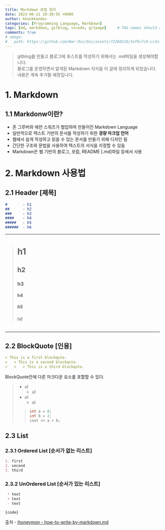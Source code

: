 ```yaml
---
title: Markdown 문법 정리
date: 2023-06-21 18:38:55 +0900
author: kkankkandev
categories: [Programming Language, MarkDown]
tags: [md, markdown, gitblog, vscode, gitpage]     # TAG names should always be lowercase
comments: true
# image:
#   path: https://github.com/War-Oxi/Oxi/assets/72260110/3af8c7c9-cc3a-4fed-84d5-c736bad8ba53
---
```


> gitblog를 만들고 블로그에 포스트를 작성하기 위해서는 .md파일을 생성해야합니다.  
> 블로그를 운영하면서 알게된 Markdown 지식을 이 글에 정리하게 되었습니다.  
> 내용은 계속 추가될 예정입니다.  


# 1. Markdown
## 1.1 Markdonw이란?
- 존 그루버와 에런 스워츠가 협업하여 만들어진 Markdown Language
- 일반적으로 텍스트 기반의 문서를 작성하기 위한 **경량 마크업 언어**
- 웹에서 쉽게 작성하고 읽을 수 있는 문서를 만들기 위해 디자인 됨
- 간단한 구조와 문법을 사용하여 텍스트의 서식을 지정할 수 있음
- Markdown은 웹 기반의 블로그, 포럼, README [.md]파일 등에서 사용


# 2. Markdown 사용법
## 2.1 Header [제목]

``` markdown
#       - h1
##      - h2
###     - h3
####    - h4
#####   - h5
######  - h6
```

- - -
> #       h1
> ##      h2
> ###     h3
> ####    h4
> #####   h5
> ######  h6

- - -
## 2.2 BlockQuote [인용]
``` markdown
> This is a first blockqute.
>	> This is a second blockqute.
>	>	> This is a third blockqute.
```

BlockQuote안에 다른 마크다운 요소를 포함할 수 있다.
>
> - ul
>   - ul
> - ol
>   - ol
> > ``` c++
> > int a = 0;
> > int b = 2;
> > cout << a + b; 
> > ```

## 2.3 List
### 2.3.1 Ordered List [순서가 없는 리스트]
``` markdown
1. first
2. second
3. third
```
### 2.3.2 UnOrdered List [순서가 있는 리스트]
``` markdown
 * text
 + text
 - text
```

<pre><code>{code}</code></pre>






출처 - [ihoneymon - how-to-write-by-markdown.md](https://gist.github.com/ihoneymon/652be052a0727ad59601)